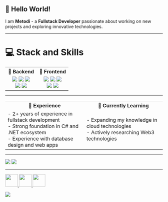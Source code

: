 ## 👋 Hello World!  
I am **Metodi** - a **Fullstack Developer** passionate about working on new projects and exploring innovative technologies.  

---

# 💻 Stack and Skills
<table width="100%">
  <tr>
    <th>🔹 Backend</th>
    <th>🔸 Frontend</th>
  </tr>
  <tr>
    <td width="50%" align="center">
      <img src="https://img.shields.io/badge/C%23-239120?style=for-the-badge&logo=c-sharp&logoColor=white"/>
      <img src="https://img.shields.io/badge/.NET-5C2D91?style=for-the-badge&logo=.net&logoColor=white"/>
      <img src="https://img.shields.io/badge/ASP.NET-512BD4?style=for-the-badge&logo=dotnet&logoColor=white"/>
      <br>
      <img src="https://img.shields.io/badge/Microsoft_SQL_Server-CC2927?style=for-the-badge&logo=microsoft-sql-server&logoColor=white"/>
      <img src="https://img.shields.io/badge/Entity_Framework-512BD4?style=for-the-badge&logo=dotnet&logoColor=white"/>
    </td>
    <td width="50%" align="center">
      <img src="https://img.shields.io/badge/HTML5-E34F26?style=for-the-badge&logo=html5&logoColor=white"/>
      <img src="https://img.shields.io/badge/CSS3-1572B6?style=for-the-badge&logo=css3&logoColor=white"/>
      <img src="https://img.shields.io/badge/JavaScript-F7DF1E?style=for-the-badge&logo=javascript&logoColor=black"/>
      <br>
      <img src="https://img.shields.io/badge/Angular-DD0031?style=for-the-badge&logo=angular&logoColor=white"/>
      <img src="https://img.shields.io/badge/React-20232A?style=for-the-badge&logo=react&logoColor=61DAFB"/>
    </td>
  </tr>
</table>

---

<table width="100%">
  <tr>
    <th width="50%">🚀 Experience</th>
    <th width="50%">🌱 Currently Learning</th>
  </tr>
  <tr>
    <td width="50%">
      - 2+ years of experience in fullstack development  <br>
      - Strong foundation in C# and .NET ecosystem  <br>
      - Experience with database design and web apps
    </td>
    <td width="50%">
      - Expanding my knowledge in cloud technologies  <br>
      - Actively researching Web3 technologies  
    </td>
  </tr>
</table>

---

![](https://github-readme-streak-stats.herokuapp.com/?user=TotevM&theme=prussian&hide_border=false)
![](https://github-readme-stats.vercel.app/api/top-langs/?username=TotevM&theme=prussian&hide_border=false&include_all_commits=false&count_private=false&layout=compact)

---

<a href="https://linkedin.com/in/metodi-totev-7964472a4/">
  <img src="https://img.shields.io/badge/LinkedIn-0077B5?style=for-the-badge&logo=linkedin&logoColor=white" height="40"/>
</a>   
<a href="https://instagram.com/m_t0t3v">
  <img src="https://img.shields.io/badge/Instagram-E4405F?style=for-the-badge&logo=instagram&logoColor=white" height="40"/>
</a>   
<a href="mailto:mtotev53@gmail.com">
  <img src="https://img.shields.io/badge/Gmail-D14836?style=for-the-badge&logo=gmail&logoColor=white" height="40"/>
</a>

[![](https://visitcount.itsvg.in/api?id=TotevM&icon=0&color=0)](https://visitcount.itsvg.in)
